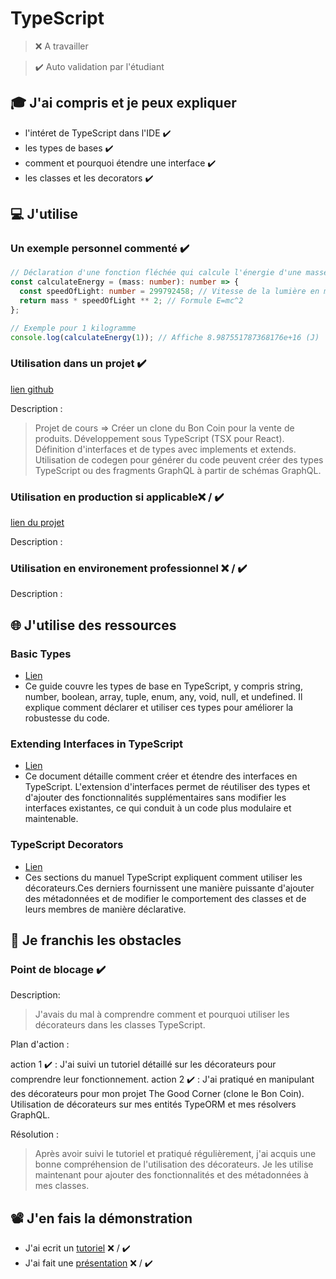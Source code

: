 # TypeScript

> ❌ A travailler

> ✔️ Auto validation par l'étudiant

## 🎓 J'ai compris et je peux expliquer

- l'intéret de TypeScript dans l'IDE ✔️
- les types de bases ✔️
- comment et pourquoi étendre une interface ✔️
- les classes et les decorators ✔️

## 💻 J'utilise

### Un exemple personnel commenté ✔️

```typescript
// Déclaration d'une fonction fléchée qui calcule l'énergie d'une masse donnée
const calculateEnergy = (mass: number): number => {
  const speedOfLight: number = 299792458; // Vitesse de la lumière en mètres par seconde
  return mass * speedOfLight ** 2; // Formule E=mc^2
};

// Exemple pour 1 kilogramme 
console.log(calculateEnergy(1)); // Affiche 8.987551787368176e+16 (J)
```

### Utilisation dans un projet ✔️

[lien github](https://github.com/SepulvedaGuillaume/TheGoodCorner)

Description :
> Projet de cours => Créer un clone du Bon Coin pour la vente de produits. Développement sous TypeScript (TSX pour React). Définition d'interfaces et de types avec implements et extends. Utilisation de codegen pour générer du code peuvent créer des types TypeScript ou des fragments GraphQL à partir de schémas GraphQL.

### Utilisation en production si applicable❌ / ✔️

[lien du projet](...)

Description :

### Utilisation en environement professionnel ❌ / ✔️

Description :

## 🌐 J'utilise des ressources

### Basic Types

- [Lien](https://www.typescriptlang.org/docs/handbook/basic-types.html)
- Ce guide couvre les types de base en TypeScript, y compris string, number, boolean, array, tuple, enum, any, void, null, et undefined. Il explique comment déclarer et utiliser ces types pour améliorer la robustesse du code.

### Extending Interfaces in TypeScript

- [Lien](https://www.typescriptlang.org/docs/handbook/interfaces.html)
- Ce document détaille comment créer et étendre des interfaces en TypeScript. L'extension d'interfaces permet de réutiliser des types et d'ajouter des fonctionnalités supplémentaires sans modifier les interfaces existantes, ce qui conduit à un code plus modulaire et maintenable.

### TypeScript Decorators

- [Lien](https://www.typescriptlang.org/docs/handbook/decorators.html)
- Ces sections du manuel TypeScript expliquent comment utiliser les décorateurs.Ces derniers fournissent une manière puissante d'ajouter des métadonnées et de modifier le comportement des classes et de leurs membres de manière déclarative.

## 🚧 Je franchis les obstacles

### Point de blocage ✔️

Description:
> J'avais du mal à comprendre comment et pourquoi utiliser les décorateurs dans les classes TypeScript.

Plan d'action : 

action 1 ✔️ : J'ai suivi un tutoriel détaillé sur les décorateurs pour comprendre leur fonctionnement.
action 2 ✔️ : J'ai pratiqué en manipulant des décorateurs pour mon projet The Good Corner (clone le Bon Coin). Utilisation de décorateurs sur mes entités TypeORM et mes résolvers GraphQL.

Résolution :
> Après avoir suivi le tutoriel et pratiqué régulièrement, j'ai acquis une bonne compréhension de l'utilisation des décorateurs. Je les utilise maintenant pour ajouter des fonctionnalités et des métadonnées à mes classes.

## 📽️ J'en fais la démonstration

- J'ai ecrit un [tutoriel](...) ❌ / ✔️
- J'ai fait une [présentation](...) ❌ / ✔️
